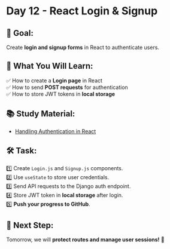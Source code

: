 # Day 12 - React Login & Signup

## 📌 Goal:  
Create **login and signup forms** in React to authenticate users.

## 📖 What You Will Learn:  
✅ How to create a **Login page** in React  
✅ How to send **POST requests** for authentication  
✅ How to store JWT tokens in **local storage**  

## 📚 Study Material:  
- [Handling Authentication in React](https://react.dev/learn)  

## 🛠 Task:  
1️⃣ Create `Login.js` and `Signup.js` components.  
2️⃣ Use `useState` to store user credentials.  
3️⃣ Send API requests to the Django auth endpoint.  
4️⃣ Store JWT token in **local storage** after login.  
5️⃣ **Push your progress to GitHub**.  

## 🚀 Next Step:  
Tomorrow, we will **protect routes and manage user sessions!** 🎯  
